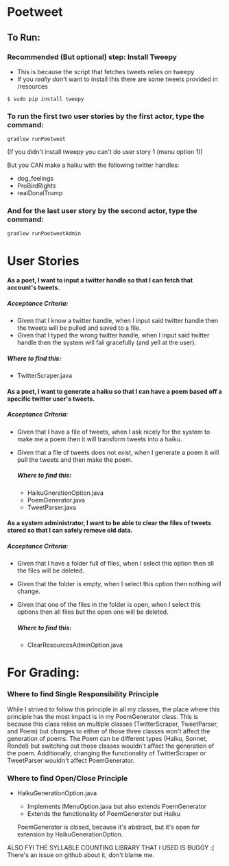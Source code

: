 # Poetweet

## To Run:

### Recommended (But optional) step: Install Tweepy

- This is because the script that fetches tweets relies on tweepy
- If you *really* don't want to install this there are some tweets provided in /resources

```
$ sudo pip install tweepy
```

### To run the first two user stories by the first actor, type the command:

```
gradlew runPoetweet
```

(If you didn't install tweepy you can't do user story 1 (menu option 1))

But you CAN make a haiku with the following twitter handles:

- dog_feelings
- ProBirdRights
- realDonalTrump

### And for the last user story by the second actor, type the command:

```
gradlew runPoetweetAdmin
```



# User Stories

#### As a poet, I want to input a twitter handle so that I can fetch that account's tweets.

##### Acceptance Criteria:

- Given that I know a twitter handle, when I input said twitter handle then the tweets will be pulled and saved to a file.
- Given that I typed the wrong twitter handle, when I input said twitter handle then the system will fail gracefully (and yell at the user).

##### Where to find this:

- TwitterScraper.java

#### As a poet, I want to generate a haiku so that I can have a poem based off a specific twitter user's tweets.

##### Acceptance Criteria:

- Given that I have a file of tweets, when I ask nicely for the system to make me a poem then it will transform tweets into a haiku.

- Given that a file of tweets does not exist, when I generate a poem it will pull the tweets and then make the poem.

  ##### Where to find this:

  - HaikuGnerationOption.java
  - PoemGenerator.java
  - TweetParser.java

#### As a system administrator, I want to be able to clear the files of tweets stored so that I can safely remove old data.

##### Acceptance Criteria:

- Given that I have a folder full of files, when I select this option then all the files will be deleted.

- Given that the folder is empty, when I select this option then nothing will change.

- Given that one of the files in the folder is open, when I select this options then all files but the open one will be deleted.

  ##### Where to find this:

  - ClearResourcesAdminOption.java



# For Grading:

### Where to find Single Responsibility Principle

While I strived to follow this principle in all my classes, the place where this principle has the most impact is in my PoemGenerator class. This is because this class relies on multiple classes (TwitterScraper, TweetParser, and Poem) but changes to either of those three classes won't affect the generation of poems. The Poem can be different types (Haiku, Sonnet, Rondel) but switching out those classes wouldn't affect the generation of the poem. Additionally, changing the functionality of TwitterScraper or TweetParser wouldn't affect PoemGenerator. 

### Where to find Open/Close Principle

- HaikuGenerationOption.java

  - Implements IMenuOption.java but also extends PoemGenerator
  - Extends the functionality of PoemGenerator but Haiku

  PoemGenerator is closed, because it's abstract, but it's open for extension by HaikuGenerationOption.



ALSO FYI THE SYLLABLE COUNTING LIBRARY THAT I USED IS BUGGY :( There's an issue on github about it, don't blame me.